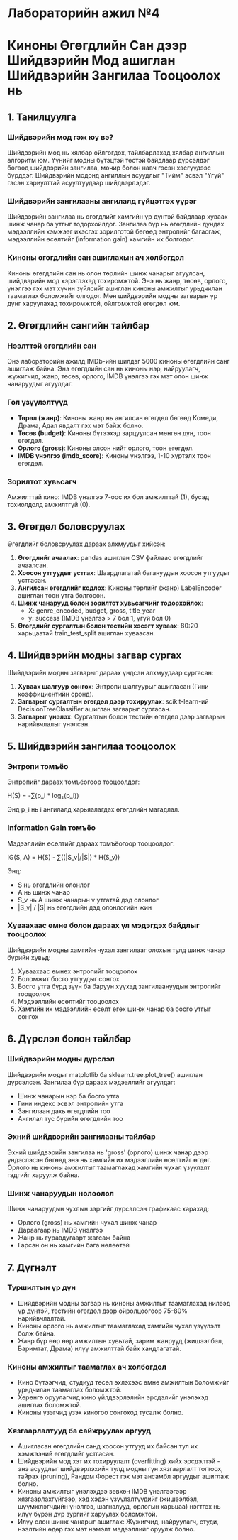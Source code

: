 # Лабораторийн ажил №4
# Киноны Өгөгдлийн Сан дээр Шийдвэрийн Мод ашиглан Шийдвэрийн Зангилаа Тооцоолох нь

## 1. Танилцуулга

### Шийдвэрийн мод гэж юу вэ?
Шийдвэрийн мод нь хялбар ойлгогдох, тайлбарлахад хялбар ангиллын алгоритм юм. Үүнийг модны бүтэцтэй төстэй байдлаар дүрсэлдэг бөгөөд шийдвэрийн зангилаа, мөчир болон навч гэсэн хэсгүүдээс бүрддэг. Шийдвэрийн модонд ангиллын асуудлыг "Тийм" эсвэл "Үгүй" гэсэн хариулттай асуултуудаар шийдвэрлэдэг.

### Шийдвэрийн зангилааны ангилалд гүйцэтгэх үүрэг
Шийдвэрийн зангилаа нь өгөгдлийг хамгийн үр дүнтэй байдлаар хуваах шинж чанар ба утгыг тодорхойлдог. Зангилаа бүр нь өгөгдлийн дундах мэдээллийн хэмжээг ихэсгэх зорилготой бөгөөд энтропийг багасгаж, мэдээллийн өсөлтийг (information gain) хамгийн их болгодог.

### Киноны өгөгдлийн сан ашиглахын ач холбогдол
Киноны өгөгдлийн сан нь олон төрлийн шинж чанарыг агуулсан, шийдвэрийн мод хэрэглэхэд тохиромжтой. Энэ нь жанр, төсөв, орлого, үнэлгээ гэх мэт хүчин зүйлсийг ашиглан киноны амжилтыг урьдчилан таамаглах боломжийг олгодог. Мөн шийдвэрийн модны загварын үр дүнг харуулахад тохиромжтой, ойлгомжтой өгөгдөл юм.

## 2. Өгөгдлийн сангийн тайлбар

### Нээлттэй өгөгдлийн сан
Энэ лабораторийн ажилд IMDb-ийн шилдэг 5000 киноны өгөгдлийн санг ашиглаж байна. Энэ өгөгдлийн сан нь киноны нэр, найруулагч, жүжигчид, жанр, төсөв, орлого, IMDB үнэлгээ гэх мэт олон шинж чанаруудыг агуулдаг.

### Гол үзүүлэлтүүд
- **Төрөл (жанр)**: Киноны жанр нь ангилсан өгөгдөл бөгөөд Комеди, Драма, Адал явдалт гэх мэт байж болно.
- **Төсөв (budget)**: Киноны бүтээхэд зарцуулсан мөнгөн дүн, тоон өгөгдөл.
- **Орлого (gross)**: Киноны олсон нийт орлого, тоон өгөгдөл.
- **IMDB үнэлгээ (imdb_score)**: Киноны үнэлгээ, 1-10 хүртэлх тоон өгөгдөл.

### Зорилтот хувьсагч
Амжилттай кино: IMDB үнэлгээ 7-оос их бол амжилттай (1), бусад тохиолдолд амжилтгүй (0).

## 3. Өгөгдөл боловсруулах

Өгөгдлийг боловсруулах дараах алхмуудыг хийсэн:

1. **Өгөгдлийг ачаалах**: pandas ашиглан CSV файлаас өгөгдлийг ачаалсан.
2. **Хоосон утгуудыг устгах**: Шаардлагатай багануудын хоосон утгуудыг устгасан.
3. **Ангилсан өгөгдлийг кодлох**: Киноны төрлийг (жанр) LabelEncoder ашиглан тоон утга болгосон.
4. **Шинж чанарууд болон зорилтот хувьсагчийг тодорхойлох**: 
   - X: genre_encoded, budget, gross, title_year
   - y: success (IMDB үнэлгээ > 7 бол 1, үгүй бол 0)
5. **Өгөгдлийг сургалтын болон тестийн хэсэгт хуваах**: 80:20 харьцаатай train_test_split ашиглан хуваасан.

## 4. Шийдвэрийн модны загвар сургах

Шийдвэрийн модны загварыг дараах үндсэн алхмуудаар сургасан:

1. **Хуваах шалгуур сонгох**: Энтропи шалгуурыг ашигласан (Гини коэффициентийн оронд).
2. **Загварыг сургалтын өгөгдөл дээр тохируулах**: scikit-learn-ий DecisionTreeClassifier ашиглан загварыг сургасан.
3. **Загварыг үнэлэх**: Сургалтын болон тестийн өгөгдөл дээр загварын нарийвчлалыг үнэлсэн.

## 5. Шийдвэрийн зангилаа тооцоолох

### Энтропи томъёо
Энтропийг дараах томъёогоор тооцоолдог:

H(S) = -∑(p_i * log₂(p_i))

Энд p_i нь i ангилалд харьяалагдах өгөгдлийн магадлал.

### Information Gain томъёо
Мэдээллийн өсөлтийг дараах томъёогоор тооцоолдог:

IG(S, A) = H(S) - ∑((|S_v|/|S|) * H(S_v))

Энд:
- S нь өгөгдлийн олонлог
- A нь шинж чанар
- S_v нь A шинж чанарын v утгатай дэд олонлог
- |S_v| / |S| нь өгөгдлийн дэд олонлогийн жин

### Хуваахаас өмнө болон дараах үл мэдэгдэх байдлыг тооцоолох
Шийдвэрийн модны хамгийн чухал зангилааг олохын тулд шинж чанар бүрийн хувьд:
1. Хуваахаас өмнөх энтропийг тооцоолох
2. Боломжит босго утгуудыг сонгох
3. Босго утга бүрд зүүн ба баруун хүүхэд зангилаануудын энтропийг тооцоолох
4. Мэдээллийн өсөлтийг тооцоолох
5. Хамгийн их мэдээллийн өсөлт өгөх шинж чанар ба босго утгыг сонгох

## 6. Дүрслэл болон тайлбар

### Шийдвэрийн модны дүрслэл
Шийдвэрийн модыг matplotlib ба sklearn.tree.plot_tree() ашиглан дүрсэлсэн. Зангилаа бүр дараах мэдээллийг агуулдаг:
- Шинж чанарын нэр ба босго утга
- Гини индекс эсвэл энтропийн утга
- Зангилаан дахь өгөгдлийн тоо
- Ангилал тус бүрийн өгөгдлийн тоо

### Эхний шийдвэрийн зангилааны тайлбар
Эхний шийдвэрийн зангилаа нь 'gross' (орлого) шинж чанар дээр үндэслэсэн бөгөөд энэ нь хамгийн их мэдээллийн өсөлтийг өгдөг. Орлого нь киноны амжилтыг таамаглахад хамгийн чухал үзүүлэлт гэдгийг харуулж байна.

### Шинж чанаруудын нөлөөлөл
Шинж чанаруудын чухлын зэргийг дүрсэлсэн графикаас харахад:
- Орлого (gross) нь хамгийн чухал шинж чанар
- Дараагаар нь IMDB үнэлгээ
- Жанр нь гуравдугаарт жагсаж байна
- Гарсан он нь хамгийн бага нөлөөтэй

## 7. Дүгнэлт

### Туршилтын үр дүн
- Шийдвэрийн модны загвар нь киноны амжилтыг таамаглахад нилээд үр дүнтэй, тестийн өгөгдөл дээр ойролцоогоор 75-80% нарийвчлалтай.
- Киноны орлого нь амжилтыг таамаглахад хамгийн чухал үзүүлэлт болж байна.
- Жанр бүр өөр өөр амжилтын хувьтай, зарим жанрууд (жишээлбэл, Баримтат, Драма) илүү амжилттай байх хандлагатай.

### Киноны амжилтыг таамаглах ач холбогдол
- Кино бүтээгчид, студиуд төсөл эхлэхээс өмнө амжилтын боломжийг урьдчилан таамаглах боломжтой.
- Хөрөнгө оруулагчид кино үйлдвэрлэлийн эрсдэлийг үнэлэхэд ашиглах боломжтой.
- Киноны үзэгчид үзэх киногоо сонгоход тусалж болно.

### Хязгаарлалтууд ба сайжруулах аргууд
- Ашигласан өгөгдлийн санд хоосон утгууд их байсан тул их хэмжээний өгөгдлийг устгасан.
- Шийдвэрийн мод хэт их тохируулалт (overfitting) хийх эрсдэлтэй - энэ асуудлыг шийдвэрлэхийн тулд модны гүн хязгаарлалт тогтоох, тайрах (pruning), Рандом Форест гэх мэт ансамбл аргуудыг ашиглаж болно.
- Киноны амжилтыг үнэлэхдээ зөвхөн IMDB үнэлгээгээр хязгаарлахгүйгээр, хэд хэдэн үзүүлэлтүүдийг (жишээлбэл, шүүмжлэгчдийн үнэлгээ, шагналууд, орлогын харьцаа) нэгтгэх нь илүү бүрэн дүр зургийг харуулах боломжтой.
- Илүү олон шинж чанарыг ашиглах: Жүжигчид, найруулагч, студи, нээлтийн өдөр гэх мэт нэмэлт мэдээллийг оруулж болно. 